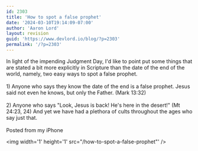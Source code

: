```yaml
---
id: 2303
title: 'How to spot a false prophet'
date: '2024-03-10T19:14:09-07:00'
author: 'Aaron Lord'
layout: revision
guid: 'https://www.devlord.io/blog/?p=2303'
permalink: '/?p=2303'
---
```


In light of the impending Judgment Day, I'd like to point put some things that are stated a bit more explicitly in Scripture than the date of the end of the world, namely, two easy ways to spot a false prophet.<br /><br />1) Anyone who says they know the date of the end is a false prophet. Jesus said not even he knows, but only the Father. (Mark 13:32)<br /><br />2) Anyone who says "Look, Jesus is back! He's here in the desert!" (Mt 24:23, 24) And yet we have had a plethora of cults throughout the ages who say just that.<br /><br />Posted from my iPhone<br /><div class="blogger-post-footer"><img width='1' height='1' src="/how-to-spot-a-false-prophet"' /></div>